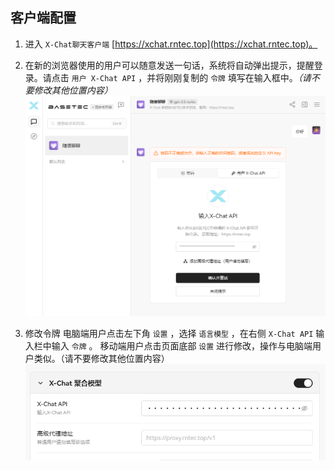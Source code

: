 ## 客户端配置

1. 进入 `X-Chat聊天客户端` [https://xchat.rntec.top](https://xchat.rntec.top)。
2. 在新的浏览器使用的用户可以随意发送一句话，系统将自动弹出提示，提醒登录。请点击 `用户 X-Chat API` ，并将刚刚复制的 `令牌` 填写在输入框中。*（请不要修改其他位置内容）*
![输入令牌](/source/2.png)

3. 修改令牌
电脑端用户点击左下角 `设置` ，选择 `语言模型` ，在右侧 `X-Chat API` 输入栏中输入 `令牌` 。
移动端用户点击页面底部 `设置` 进行修改，操作与电脑端用户类似。（请不要修改其他位置内容）
![修改令牌](/source/1.png)


